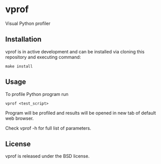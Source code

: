 # vprof

Visual Python profiler

## Installation
vprof is in active development and can be installed via cloning this
repository and executing command:

    make install

## Usage
To profile Python program run

    vprof <test_script>

Program will be profiled and results will be opened in new tab of
default web browser.

Check vprof -h for full list of parameters.

## License
vprof is released under the BSD license.